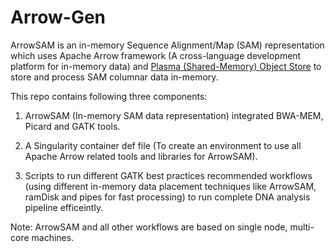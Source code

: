 # Arrow-Gen

ArrowSAM is an in-memory Sequence Alignment/Map (SAM) representation which uses Apache Arrow framework (A cross-language development platform for in-memory data) and [Plasma (Shared-Memory) Object Store](https://arrow.apache.org/blog/2017/08/08/plasma-in-memory-object-store/) to store and process SAM columnar data in-memory. 

This repo contains following three components:

1. ArrowSAM (In-memory SAM data representation) integrated BWA-MEM, Picard and GATK tools.<br />

2. A Singularity container def file (To create an environment to use all Apache Arrow related tools and libraries for ArrowSAM).<br />

3. Scripts to run different GATK best practices recommended workflows (using different in-memory data placement techniques like ArrowSAM, ramDisk and pipes for fast processing) to run complete DNA analysis pipeline efficeintly.<br />

Note: ArrowSAM and all other workflows are based on single node, multi-core machines.
